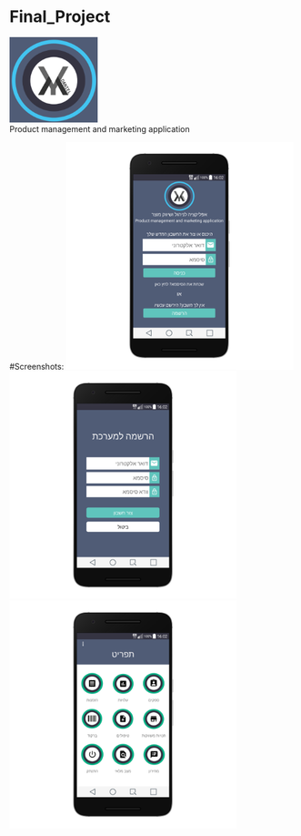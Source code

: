 # Final_Project

<img src="/screenshots/app_icon.png" height="150px"/> <br>
Product management and marketing application

#Screenshots:
<img src="/screenshots/Screenshot_2017_login_portrait.png" height="400px"/>
<img src="/screenshots/Screenshot_2017_registration_portrait.png" height="400px"/>
<img src="/screenshots/Screenshot_2017_menu_portrait.png" height="400px"/>